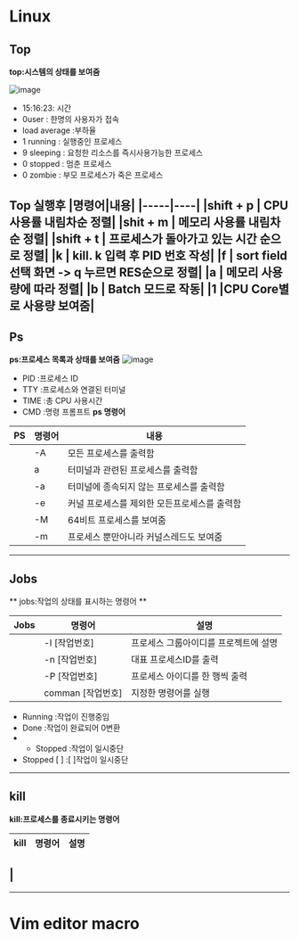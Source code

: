# Linux 

## Top
**top:시스템의 상태를 보여줌**

![image](https://user-images.githubusercontent.com/106862980/172038028-779f59af-eecc-4a0e-8a4b-00d081442117.png)
* 15:16:23:     시간
* 0user :       한명의 사용자가 접속
* load average :부하율
* 1 running :   실행중인 프로세스
* 9 sleeping :  요청한 리소스를 즉시사용가능한 프로세스
* 0 stopped :   멈춘 프로세스
* 0 zombie :    부모 프로세스가 죽은 프로세스


**Top 실행후**
|명령어|내용|
|-----|----|
|shift + p | CPU 사용률 내림차순 정렬|
|shit + m | 메모리 사용률 내림차순 정렬|
|shift + t | 프로세스가 돌아가고 있는 시간 순으로 정렬|
|k | kill. k 입력 후 PID 번호 작성|
|f | sort field 선택 화면 -> q 누르면 RES순으로 정렬|
|a | 메모리 사용량에 따라 정렬|
|b | Batch 모드로 작동|
|1 |CPU Core별로 사용량 보여줌|
---
## Ps
**ps:프로세스 목록과 상태를 보여줌**
![image](https://user-images.githubusercontent.com/106862980/172038741-9041981e-3ac4-480c-86cc-6cfa21049916.png)
* PID :프로세스 ID
*  TTY :프로세스와 연결된 터미널
* TIME :총 CPU 사용시간 
* CMD :명령 프롬프트
**ps 명령어**

|PS|명령어|내용|
|------|---|---|
||-A|모든 프로세스를 출력함|
||a|터미널과 관련된 프로세스를 출력함|
||-a|터미널에 종속되지 않는 프로세스를 출력함|
||-e|커널 프로세스를 제외한 모든프로세스를 출력함|
||-M|64비트 프로세스를 보여줌|
||-m|프로세스 뿐만아니라 커널스레드도 보여줌|
---
## Jobs
** jobs:작업의 상태를 표시하는 명령어 **

|Jobs|명령어|설명|
|-----|----|--------|
||-l [작업번호]|프로세스 그룹아이디를 프로젝트에 설명|
||-n [작업번호]|대표 프로세스ID를 출력| 
||-P [작업번호]|프로세스 아이디를 한 행씩 출력|
||comman [작업번호]|지정한 명령어를 실행|

* Running :작업이 진행중임
* Done :작업이 완료되어 0변환
* * Stopped :작업이 일시중단
* Stopped [ ] :[ ]작업이 일시중단

---
## kill
**kill:프로세스를 종료시키는 명령어**

|kill|명령어|설명|
|-----|----|--------|
|
---
-----
# Vim editor macro
